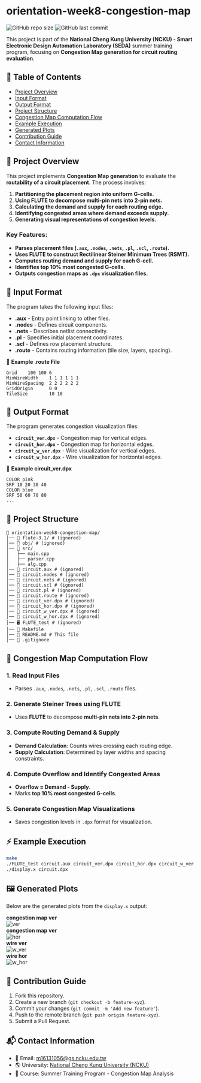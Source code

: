 # orientation-week8-congestion-map

![GitHub repo size](https://img.shields.io/github/repo-size/ysnanako/orientation-week8-congestion-map)
![GitHub last commit](https://img.shields.io/github/last-commit/ysnanako/orientation-week8-congestion-map)

This project is part of the **National Cheng Kung University (NCKU) - Smart Electronic Design Automation Laboratory (SEDA)** summer training program, focusing on **Congestion Map generation for circuit routing evaluation**.

## 📖 Table of Contents

- [Project Overview](#project-overview)
- [Input Format](#input-format)
- [Output Format](#output-format)
- [Project Structure](#project-structure)
- [Congestion Map Computation Flow](#congestion-map-computation-flow)
- [Example Execution](#example-execution)
- [Generated Plots](#generated-plots)
- [Contribution Guide](#contribution-guide)
- [Contact Information](#contact-information)

## 📝 Project Overview

This project implements **Congestion Map generation** to evaluate the **routability of a circuit placement**. The process involves:
1. **Partitioning the placement region into uniform G-cells.**
2. **Using FLUTE to decompose multi-pin nets into 2-pin nets.**
3. **Calculating the demand and supply for each routing edge.**
4. **Identifying congested areas where demand exceeds supply.**
5. **Generating visual representations of congestion levels.**

### **Key Features:**
- **Parses placement files (`.aux`, `.nodes`, `.nets`, `.pl`, `.scl`, `.route`).**
- **Uses FLUTE to construct Rectilinear Steiner Minimum Trees (RSMT).**
- **Computes routing demand and supply for each G-cell.**
- **Identifies top 10% most congested G-cells.**
- **Outputs congestion maps as `.dpx` visualization files.**

## 📄 Input Format

The program takes the following input files:
- **.aux** - Entry point linking to other files.
- **.nodes** - Defines circuit components.
- **.nets** - Describes netlist connectivity.
- **.pl** - Specifies initial placement coordinates.
- **.scl** - Defines row placement structure.
- **.route** - Contains routing information (tile size, layers, spacing).

📄 **Example .route File**
```
Grid    100 100 6
MinWireWidth    1 1 1 1 1 1
MinWireSpacing  2 2 2 2 2 2
GridOrigin      0 0
TileSize        10 10
```

## 📄 Output Format

The program generates congestion visualization files:
- **`circuit_ver.dpx`** - Congestion map for vertical edges.
- **`circuit_hor.dpx`** - Congestion map for horizontal edges.
- **`circuit_w_ver.dpx`** - Wire visualization for vertical edges.
- **`circuit_w_hor.dpx`** - Wire visualization for horizontal edges.

📄 **Example circuit_ver.dpx**
```
COLOR pink
SRF 10 20 30 40
COLOR blue
SRF 50 60 70 80
...
```

## 🧰 Project Structure

```
📂 orientation-week8-congestion-map/
│── 📂 flute-3.1/ # (ignored)  
│── 📂 obj/ # (ignored)    
│── 📂 src/ 
│   ├── main.cpp  
│   ├── parser.cpp  
│   ├── alg.cpp  
│── 📄 circuit.aux # (ignored)  
│── 📄 circuit.nodes # (ignored)  
│── 📄 circuit.nets # (ignored)  
│── 📄 circuit.scl # (ignored)  
│── 📄 circuit.pl # (ignored)  
│── 📄 circuit.route # (ignored)  
│── 📄 circuit_ver.dpx # (ignored)  
│── 📄 circuit_hor.dpx # (ignored)  
│── 📄 circuit_w_ver.dpx # (ignored)   
│── 📄 circuit_w_hor.dpx # (ignored)
│── 🖥️ FLUTE_test # (ignored)
│── 🔧 Makefile  
│── 📜 README.md # This file  
│── 📜 .gitignore  
```

## 🔹 **Congestion Map Computation Flow**

### **1. Read Input Files**
- Parses `.aux`, `.nodes`, `.nets`, `.pl`, `.scl`, `.route` files.

### **2. Generate Steiner Trees using FLUTE**
- Uses **FLUTE** to decompose **multi-pin nets into 2-pin nets**.

### **3. Compute Routing Demand & Supply**
- **Demand Calculation**: Counts wires crossing each routing edge.
- **Supply Calculation**: Determined by layer widths and spacing constraints.

### **4. Compute Overflow and Identify Congested Areas**
- **Overflow = Demand - Supply**.
- Marks **top 10% most congested G-cells**.

### **5. Generate Congestion Map Visualizations**
- Saves congestion levels in `.dpx` format for visualization.

## ⚡ **Example Execution**

```bash
make
./FLUTE_test circuit.aux circuit_ver.dpx circuit_hor.dpx circuit_w_ver.dpx circuit_w_hor.dpx
./display.x circuit.dpx
```

## 🖼️ Generated Plots

Below are the generated plots from the `display.x` output:

**congestion map ver**  
![ver](https://github.com/user-attachments/assets/fd16f4aa-4abf-4e47-afb4-e83baec39dd5)  
**congestion map ver**  
![hor](https://github.com/user-attachments/assets/554f4b3e-9374-4efb-907c-535ed44b00a1)  
**wire ver**  
![w_ver](https://github.com/user-attachments/assets/c6b6aeae-2b25-4ad0-bbd3-65066ccf48ff)  
**wire hor**  
![w_hor](https://github.com/user-attachments/assets/81d76dc4-3464-4f33-b84c-4a40b5965c67)  

## 🤝 Contribution Guide

1. Fork this repository.
2. Create a new branch (`git checkout -b feature-xyz`).
3. Commit your changes (`git commit -m 'Add new feature'`).
4. Push to the remote branch (`git push origin feature-xyz`).
5. Submit a Pull Request.

## 📬 Contact Information

- 📧 Email: [m16131056@gs.ncku.edu.tw](mailto:m16131056@gs.ncku.edu.tw)
- 🌎 University: [National Cheng Kung University (NCKU)](https://www.ncku.edu.tw)
- 📖 Course: Summer Training Program - Congestion Map Analysis
